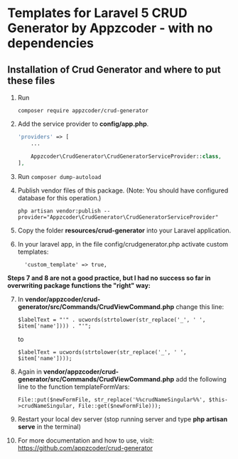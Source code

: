 # Templates for Laravel 5 CRUD Generator by Appzcoder - with no dependencies

## Installation of Crud Generator and where to put these files

1. Run
    ```
    composer require appzcoder/crud-generator
    ```

2. Add the service provider to **config/app.php**.
    ```php
    'providers' => [
        ...

        Appzcoder\CrudGenerator\CrudGeneratorServiceProvider::class,
    ],
    ```
    
3. Run ```composer dump-autoload```

4. Publish vendor files of this package. (Note: You should have configured database for this operation.)
    ```
    php artisan vendor:publish --provider="Appzcoder\CrudGenerator\CrudGeneratorServiceProvider"
    ```
    
5. Copy the folder **resources/crud-generator** into your Laravel application.

6. In your laravel app, in the file config/crudgenerator.php activate custom templates:
	```
	  'custom_template' => true,	
	```
	
**Steps 7 and 8 are not a good practice, but I had no success so far in overwriting package functions the "right" way:**
	
7. In **vendor/appzcoder/crud-generator/src/Commands/CrudViewCommand.php** change this line:
	```
	$labelText = "'" . ucwords(strtolower(str_replace('_', ' ', $item['name']))) . "'";
	```
	to 
	```
	$labelText = ucwords(strtolower(str_replace('_', ' ', $item['name'])));
	```
	
8. Again in **vendor/appzcoder/crud-generator/src/Commands/CrudViewCommand.php** add the following line to the function templateFormVars:
	```
	File::put($newFormFile, str_replace('%%crudNameSingular%%', $this->crudNameSingular, File::get($newFormFile)));
	```
9. Restart your local dev server (stop running server and type **php artisan serve**  in the terminal)

10. For more documentation and how to use, visit: https://github.com/appzcoder/crud-generator
